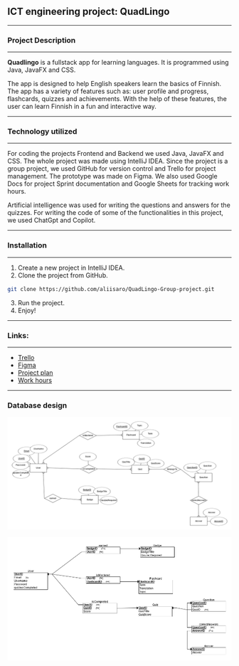 <h2>ICT engineering project: QuadLingo </h2>

****
<h3>Project Description</h3>

****
**Quadlingo** is a fullstack app for learning languages. It is programmed using Java, JavaFX and CSS.

The app is designed to help English speakers learn the basics of Finnish. The app has a variety of features such as: user profile and progress, flashcards, quizzes and achievements.
With the help of these features, the user can learn Finnish in a fun and interactive way.

****

<h3>Technology utilized</h3>

****

For coding the projects Frontend and Backend we used Java, JavaFX and CSS. The whole project was made using IntelliJ IDEA.
Since the project is a group project, we used GitHub for version control and Trello for project management. The prototype was made on Figma.
We also used Google Docs for project Sprint documentation and Google Sheets for tracking work hours.

Artificial intelligence was used for writing the questions and answers for the quizzes. For writing the code of some of the functionalities in this project, we used ChatGpt and Copilot.

****

<h3>Installation</h3>

****

1. Create a new project in IntelliJ IDEA.
2. Clone the project from GitHub.
```bash
git clone https://github.com/aliisaro/QuadLingo-Group-project.git
```
3. Run the project.
4. Enjoy!

****

<h3>Links:</h3>

****

- [Trello](https://trello.com/b/0ghzAMVd/sep1r3quadlingo)
- [Figma](https://www.figma.com/board/Zf2zcEdCqcuYQXKmy4bkty/QuadLingo-Prototype?node-id=0-1&node-type=CANVAS&t=XiQJ9bqYCNB3P3xh-0)
- [Project plan](https://docs.google.com/document/d/1-s1jKAn0swS53RCD-dMNoprozXF89F-k9JRBz1wD6L0/edit)
- [Work hours](https://docs.google.com/spreadsheets/d/10PlqGo4965hiHXeSnTN6XlKYykul5-xdi_aEbyekmFA/edit?gid=0#gid=0)

****
<h3>Database design</h3>

![ER-diagram](./docs/images/ER-diagram.png)

![Relational Schema](./docs/images/Schema.png)


